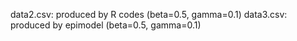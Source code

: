 data2.csv: produced by R codes (beta=0.5, gamma=0.1)
data3.csv: produced by epimodel (beta=0.5, gamma=0.1)